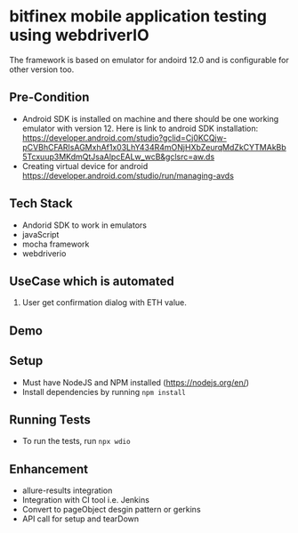 # bitfinex mobile application testing using webdriverIO

The framework is based on emulator for andoird 12.0 and is configurable for other version too. 

## Pre-Condition 
* Android SDK is installed on machine and there should be one working emulator with version 12. Here is link to android SDK installation: https://developer.android.com/studio?gclid=Cj0KCQjw-pCVBhCFARIsAGMxhAf1x03LhY434R4mONjHXbZeurqMdZkCYTMAkBb5Tcxuup3MKdmQtJsaAlpcEALw_wcB&gclsrc=aw.ds
* Creating virtual device for android https://developer.android.com/studio/run/managing-avds

## Tech Stack 
- Andorid SDK to work in emulators 
- javaScript 
- mocha framework 
- webdriverio

## UseCase which is automated 
1. User get confirmation dialog with ETH value.

## Demo 


## Setup

* Must have NodeJS and NPM installed (https://nodejs.org/en/)
* Install dependencies by running `npm install`

## Running Tests

* To run the tests, run `npx wdio`


## Enhancement
  * allure-results integration 
  * Integration with CI tool i.e. Jenkins
  * Convert to pageObject desgin pattern or gerkins 
  * API call for setup and tearDown 
